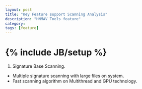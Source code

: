 ```yaml
---
layout: post
title: "Key Feature support Scanning Analysis"
description: "HNMAV Tools feature"
category: 
tags: [feature]
---
```

{% include JB/setup %}
======================
1) Signature Base Scanning.
* Multiple signature scanning with large files on system.
* Fast scanning algorithm on  Multithread and GPU technology.

